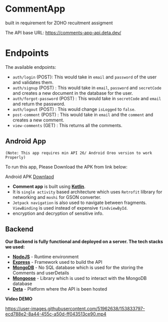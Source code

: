 # CommentApp
built in requirement for ZOHO recuitment assigment

The API base URL: https://comments-app-api.deta.dev/

# Endpoints

The available endpoints:

- `auth/login` (POST): This would take in `email` and `password` of the user and validates them.
- `auth/signup` (POST) : This would take in `email`, `password` and `secretCode` and creates a new document in the database for the user.
- `auth/forgot-password` (POST) : This would take in `secretCode` and `email` and return the password.
- `auth/logout` (POST) : This would change `isLogged` to `false`.
- `post-comment` (POST) : This would take in `email` and the `comment` and creates a new comment.
- `view-comments` (GET) : This returns all the comments.


## Android App

`(Note: This app requires min API 26/ Android Oreo version to work Properly)`

To run this app, Please Download the APK from link below:

Android APK [Downlaod](/Comment_App.apk)

- **Comment app** is built using  [**Kotlin**](https://kotlinlang.org/). 
- It is `single activity` based architecture which uses  `Retrofit` lilbrary for networking and `moshi` for GSON converter. 
- `Jetpack navigation` is also used to navigate between fragments. `ViewBinding` is used instead of expensive `findviewById`.
- encryption and decryption of sensitive info.


## Backend

**Our Backend is fully functional and deployed on a server. The tech stacks we used:**

- [**NodeJS**](https://nodejs.org/) - Runtime environment
- [**Express**](https://expressjs.com/) - Framework used to build the API
- [**MongoDB**](https://mongodb.com/) - No SQL database which is used for the storing the Comments and userDetails
- [**Mongoose**](https://mongoosejs.com/) - Library which is used to interact with the MongoDB database 
- [**Deta**]( https://deta.sh/ ) - Platform where the API is been hosted

**Video  DEMO**

https://user-images.githubusercontent.com/51962638/153833797-ecd788e2-8a44-455c-a50d-ff043513ce90.mp4




